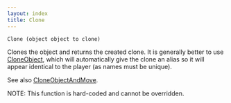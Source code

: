 ```yaml
---
layout: index
title: Clone
---
```


    Clone (object object to clone)

Clones the object and returns the created clone. It is generally better to use [CloneObject](corelibrary/cloneobject.html), which will automatically give the clone an alias so it will appear identical to the player (as names must be unique). 

See also [CloneObjectAndMove](corelibrary/cloneobjectandmove.html).

NOTE: This function is hard-coded and cannot be overridden.
